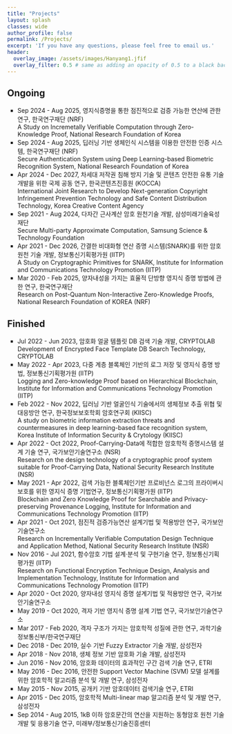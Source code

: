 ```yaml
---
title: "Projects"
layout: splash
classes: wide
author_profile: false
permalink: /Projects/
excerpt: 'If you have any questions, please feel free to email us.'
header:
  overlay_image: /assets/images/Hanyang1.jfif
  overlay_filter: 0.5 # same as adding an opacity of 0.5 to a black background
---
```


## Ongoing

<ul type="square">
    <li>
        Sep 2024 - Aug 2025, 영지식증명을 통한 점진적으로 검증 가능한 연산에 관한 연구, 한국연구재단 (NRF)
        <br>
        A Study on Incremetally Verifiable Computation through Zero-Knowledge Proof, National Research Foundation of Korea
    </li> 
    <li>
        Sep 2024 - Aug 2025, 딥러닝 기반 생체인식 시스템을 이용한 안전한 인증 시스템, 한국연구재단 (NRF)
        <br>
        Secure Authentication System using Deep Learning-based Biometric Recognition System, National Research Foundation of Korea
    </li> 
    <li>
        Apr 2024 - Dec 2027, 차세대 저작권 침해 방지 기술 및 콘텐츠 안전한 유통 기술 개발을 위한 국제 공동 연구, 한국콘텐츠진흥원 (KOCCA)
        <br>
        International Joint Research to Develop Next-generation Copyright Infringement Prevention Technology and Safe Content Distribution Technology, Korea Creative Content Agency 
    </li> 
    <li>
        Sep 2021 - Aug 2024, 다자간 근사계산 암호 원천기술 개발, 삼성미래기술육성재단
        <br>
        Secure Multi-party Approximate Computation, Samsung Science & Technology Foundation
    </li>    
    <li>
        Apr 2021 - Dec 2026, 간결한 비대화형 연산 증명 시스템(SNARK)를 위한 암호 원천 기술 개발, 정보통신기획평가원 (IITP)
        <br>
        A Study on Cryptographic Primitives for SNARK, Institute for Information and Communications Technology Promotion (IITP)
    </li>
    <li>
        Mar 2020 - Feb 2025, 양자내성을 가지는 효율적 단방향 영지식 증명 방법에 관한 연구, 한국연구재단
        <br>
        Research on Post-Quantum Non-Interactive Zero-Knowledge Proofs, National Research Foundation of KOREA (NRF)
    </li>
</ul>    
        

## Finished
<ul type="square">
    <li>
        Jul 2022 - Jun 2023, 암호화 얼굴 템플릿 DB 검색 기술 개발, CRYPTOLAB
        <br>
        Development of Encrypted Face Template DB Search Technology, CRYPTOLAB
    </li> 
    <li>
        May 2022 - Apr 2023, 다중 계층 블록체인 기반의 로그 저장 및 영지식 증명 방법, 정보통신기획평가원 (IITP)
        <br>
        Logging and Zero-knowledge Proof based on Hierarchical Blockchain, Institute for Information and Communications Technology Promotion (IITP)
    </li>  
    <li>
        Feb 2022 - Nov 2022, 딥러닝 기반 얼굴인식 기술에서의 생체정보 추출 위협 및 대응방안 연구, 한국정보보호학회 암호연구회 (KIISC)
        <br>
        A study on biometric information extraction threats and countermeasures in deep learning-based face recognition system, Korea Institute of Information Security & Crytology (KIISC)
    </li>  
    <li>
        Apr 2022 - Oct 2022, Proof-Carrying-Data에 적합한 암호학적 증명시스템 설계 기술 연구, 국가보안기술연구소 (NSR)
        <br>
        Research on the design technology of a cryptographic proof system suitable for Proof-Carrying Data, National Security Research Institute (NSR)
    </li>  
    <li>
        May 2021 - Apr 2022, 검색 가능한 블록체인기반 프로비넌스 로그의 프라이버시 보호를 위한 영지식 증명 기법연구, 정보통신기획평가원 (IITP)
        <br>
        Blockchain and Zero Knowledge Proof for Searchable and Privacy-preserving Provenance Logging, Institute for Information and Communications Technology Promotion (IITP)
    </li>
    <li>
        Apr 2021 - Oct 2021, 점진적 검증가능연산 설계기법 및 적용방안 연구, 국가보안기술연구소
        <br>
        Research on Incrementally Verifiable Computation Design Technique and Application Method, National Security Research Institute (NSR)
    </li>
    <li>
        Nov 2016 - Jul 2021, 함수암호 기법 설계·분석 및 구현기술 연구, 정보통신기획평가원 (IITP)
        <br>
        Research on Functional Encryption Technique Design, Analysis and Implementation Technology, Institute for Information and Communications Technology Promotion (IITP)
    </li>
    <li>
        Apr 2020 - Oct 2020, 양자내성 영지식 증명 설계기법 및 적용방안 연구, 국가보안기술연구소
    </li>
    <li>
        May 2019 - Oct 2020, 격자 기반 영지식 증명 설계 기법 연구, 국가보안기술연구소
    </li>
    <li>
        Mar 2017 - Feb 2020, 격자 구조가 가지는 암호학적 성질에 관한 연구, 과학기술정보통신부/한국연구재단
    </li>
    <li>
        Dec 2018 - Dec 2019, 실수 기반 Fuzzy Extractor 기술 개발, 삼성전자
    </li>
    <li>
        Apr 2018 - Nov 2018, 생체 정보 기반 암호화 기술 개발, 삼성전자
    </li>
    <li>
        Jun 2016 - Nov 2016, 암호화 데이터의 효과적인 구간 검색 기술 연구, ETRI
    </li>
    <li>
        May 2016 - Dec 2016, 안전한 Support Vector Machine (SVM) 모델 설계를 위한 암호학적 알고리즘 분석 및 개발 연구, 삼성전자
    </li>
    <li>
        May 2015 - Nov 2015, 공개키 기반 암호데이터 검색기술 연구, ETRI
    </li>
    <li>
        Apr 2015 - Dec 2015, 암호학적 Multi-linear map 알고리즘 분석 및 개발 연구, 삼성전자
    </li>
    <li>
        Sep 2014 - Aug 2015, 1kB 이하 암호문간의 연산을 지원하는 동형암호 원천 기술 개발 및 응용기술 연구, 미래부/정보통신기술진흥센터
    </li>
</ul>

